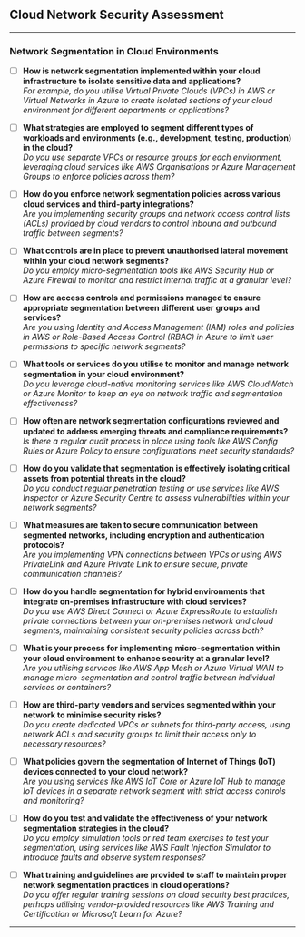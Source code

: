 ## Cloud Network Security Assessment
---

### **Network Segmentation in Cloud Environments**

- [ ] **How is network segmentation implemented within your cloud infrastructure to isolate sensitive data and applications?**  
   *For example, do you utilise Virtual Private Clouds (VPCs) in AWS or Virtual Networks in Azure to create isolated sections of your cloud environment for different departments or applications?*

- [ ] **What strategies are employed to segment different types of workloads and environments (e.g., development, testing, production) in the cloud?**  
   *Do you use separate VPCs or resource groups for each environment, leveraging cloud services like AWS Organisations or Azure Management Groups to enforce policies across them?*

- [ ] **How do you enforce network segmentation policies across various cloud services and third-party integrations?**  
   *Are you implementing security groups and network access control lists (ACLs) provided by cloud vendors to control inbound and outbound traffic between segments?*

- [ ] **What controls are in place to prevent unauthorised lateral movement within your cloud network segments?**  
   *Do you employ micro-segmentation tools like AWS Security Hub or Azure Firewall to monitor and restrict internal traffic at a granular level?*

- [ ] **How are access controls and permissions managed to ensure appropriate segmentation between different user groups and services?**  
   *Are you using Identity and Access Management (IAM) roles and policies in AWS or Role-Based Access Control (RBAC) in Azure to limit user permissions to specific network segments?*

- [ ] **What tools or services do you utilise to monitor and manage network segmentation in your cloud environment?**  
   *Do you leverage cloud-native monitoring services like AWS CloudWatch or Azure Monitor to keep an eye on network traffic and segmentation effectiveness?*

- [ ] **How often are network segmentation configurations reviewed and updated to address emerging threats and compliance requirements?**  
   *Is there a regular audit process in place using tools like AWS Config Rules or Azure Policy to ensure configurations meet security standards?*

- [ ] **How do you validate that segmentation is effectively isolating critical assets from potential threats in the cloud?**  
   *Do you conduct regular penetration testing or use services like AWS Inspector or Azure Security Centre to assess vulnerabilities within your network segments?*

- [ ] **What measures are taken to secure communication between segmented networks, including encryption and authentication protocols?**  
   *Are you implementing VPN connections between VPCs or using AWS PrivateLink and Azure Private Link to ensure secure, private communication channels?*

- [ ] **How do you handle segmentation for hybrid environments that integrate on-premises infrastructure with cloud services?**  
    *Do you use AWS Direct Connect or Azure ExpressRoute to establish private connections between your on-premises network and cloud segments, maintaining consistent security policies across both?*

- [ ] **What is your process for implementing micro-segmentation within your cloud environment to enhance security at a granular level?**  
    *Are you utilising services like AWS App Mesh or Azure Virtual WAN to manage micro-segmentation and control traffic between individual services or containers?*

- [ ] **How are third-party vendors and services segmented within your network to minimise security risks?**  
    *Do you create dedicated VPCs or subnets for third-party access, using network ACLs and security groups to limit their access only to necessary resources?*

- [ ] **What policies govern the segmentation of Internet of Things (IoT) devices connected to your cloud network?**  
    *Are you using services like AWS IoT Core or Azure IoT Hub to manage IoT devices in a separate network segment with strict access controls and monitoring?*

- [ ] **How do you test and validate the effectiveness of your network segmentation strategies in the cloud?**  
    *Do you employ simulation tools or red team exercises to test your segmentation, using services like AWS Fault Injection Simulator to introduce faults and observe system responses?*

- [ ] **What training and guidelines are provided to staff to maintain proper network segmentation practices in cloud operations?**  
    *Do you offer regular training sessions on cloud security best practices, perhaps utilising vendor-provided resources like AWS Training and Certification or Microsoft Learn for Azure?*

---
